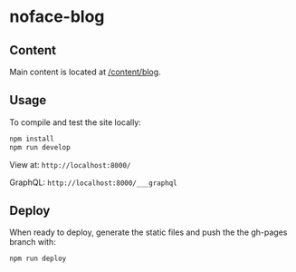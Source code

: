 # noface-blog

## Content

Main content is located at [/content/blog](https://github.com/dotj/noface-blog/tree/master/content/blog).

## Usage

To compile and test the site locally:

```sh
npm install
npm run develop
```

View at: `http://localhost:8000/`

GraphQL: `http://localhost:8000/___graphql`

## Deploy

When ready to deploy, generate the static files and push the the gh-pages branch with:

```sh
npm run deploy
```
